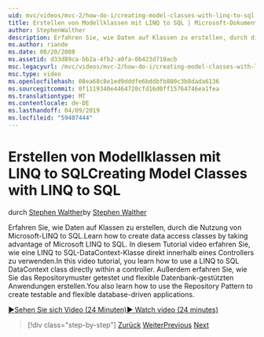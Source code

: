 ```yaml
---
uid: mvc/videos/mvc-2/how-do-i/creating-model-classes-with-linq-to-sql
title: Erstellen von Modellklassen mit LINQ to SQL | Microsoft-Dokumentation
author: StephenWalther
description: Erfahren Sie, wie Daten auf Klassen zu erstellen, durch die Nutzung von Microsoft-LINQ to SQL. In diesem Tutorial video erfahren Sie, wie Sie mit einer LINQ to SQL-DataContext...
ms.author: riande
ms.date: 08/20/2008
ms.assetid: d33d89ca-bb2a-4fb2-a0fa-0b423d710acb
msc.legacyurl: /mvc/videos/mvc-2/how-do-i/creating-model-classes-with-linq-to-sql
msc.type: video
ms.openlocfilehash: 08ea68c8e1ed9dddfe6bddbfb880c3b8dada6136
ms.sourcegitcommit: 0f1119340e4464720cfd16d0ff15764746ea1fea
ms.translationtype: MT
ms.contentlocale: de-DE
ms.lasthandoff: 04/09/2019
ms.locfileid: "59407444"
---
```

# <a name="creating-model-classes-with-linq-to-sql"></a><span data-ttu-id="f8bea-104">Erstellen von Modellklassen mit LINQ to SQL</span><span class="sxs-lookup"><span data-stu-id="f8bea-104">Creating Model Classes with LINQ to SQL</span></span>

<span data-ttu-id="f8bea-105">durch [Stephen Walther](https://github.com/StephenWalther)</span><span class="sxs-lookup"><span data-stu-id="f8bea-105">by [Stephen Walther](https://github.com/StephenWalther)</span></span>

<span data-ttu-id="f8bea-106">Erfahren Sie, wie Daten auf Klassen zu erstellen, durch die Nutzung von Microsoft-LINQ to SQL.</span><span class="sxs-lookup"><span data-stu-id="f8bea-106">Learn how to create data access classes by taking advantage of Microsoft LINQ to SQL.</span></span> <span data-ttu-id="f8bea-107">In diesem Tutorial video erfahren Sie, wie eine LINQ to SQL-DataContext-Klasse direkt innerhalb eines Controllers zu verwenden.</span><span class="sxs-lookup"><span data-stu-id="f8bea-107">In this video tutorial, you learn how to use a LINQ to SQL DataContext class directly within a controller.</span></span> <span data-ttu-id="f8bea-108">Außerdem erfahren Sie, wie Sie das Repositorymuster getestet und flexible Datenbank-gestützten Anwendungen erstellen.</span><span class="sxs-lookup"><span data-stu-id="f8bea-108">You also learn how to use the Repository Pattern to create testable and flexible database-driven applications.</span></span>

[<span data-ttu-id="f8bea-109">&#9654;Sehen Sie sich Video (24 Minuten)</span><span class="sxs-lookup"><span data-stu-id="f8bea-109">&#9654; Watch video (24 minutes)</span></span>](https://channel9.msdn.com/Blogs/ASP-NET-Site-Videos/creating-model-classes-with-linq-to-sql)

> [!div class="step-by-step"]
> <span data-ttu-id="f8bea-110">[Zurück](creating-custom-html-helpers.md)
> [Weiter](displaying-a-table-of-database-data.md)</span><span class="sxs-lookup"><span data-stu-id="f8bea-110">[Previous](creating-custom-html-helpers.md)
[Next](displaying-a-table-of-database-data.md)</span></span>
